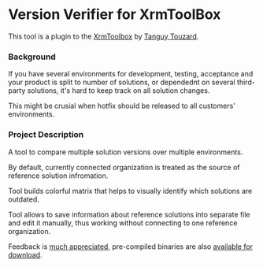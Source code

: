 # Version Verifier for XrmToolBox

This tool is a plugin to the [XrmToolbox](http://xrmtoolbox.codeplex.com/) by [Tanguy Touzard](https://www.codeplex.com/site/users/view/tanguy92).

### Background

If you have several environments for development, testing, acceptance and your product is split to number of solutions, or dependednt on several third-party solutions, it's hard to keep track on all solution changes.

This might be crusial when hotfix should be released to all customers' environments.

### Project Description

A tool to compare multiple solution versions over multiple environments. 

By default, currently connected organization is treated as the source of reference solution infromation.

Tool builds colorful matrix that helps to visually identify which solutions are outdated.

Tool allows to save information about reference solutions into separate file and edit it manually, thus working without connecting to one reference organization.

Feedback is [much appreciated](http://github.com/cinteros/VersionVerifier/issues), pre-compiled binaries are also [available for download](http://github.com/cinteros/VersionVerifier/releases).
